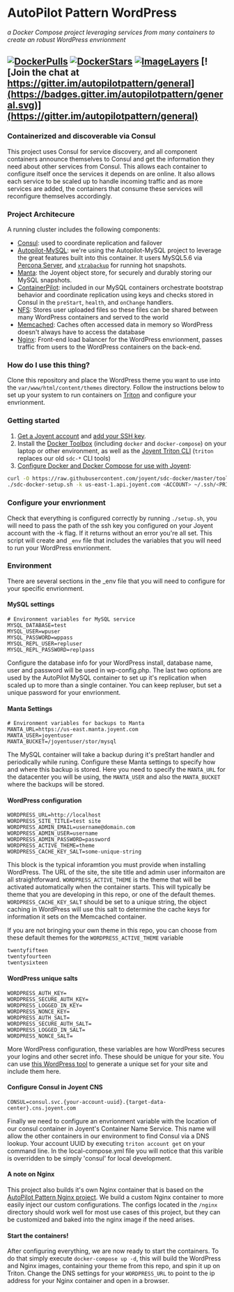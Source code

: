 # AutoPilot Pattern WordPress
*a Docker Compose project leveraging services from many containers to create an robust WordPress envrionment*

[![DockerPulls](https://img.shields.io/docker/pulls/autopilotpattern/wordpress.svg)](https://registry.hub.docker.com/u/autopilotpattern/wordpress/)
[![DockerStars](https://img.shields.io/docker/stars/autopilotpattern/wordpress.svg)](https://registry.hub.docker.com/u/autopilotpattern/wordpress/)
[![ImageLayers](https://badge.imagelayers.io/autopilotpattern/wordpress:latest.svg)](https://imagelayers.io/?images=autopilotpattern/wordpress:latest)
[![Join the chat at https://gitter.im/autopilotpattern/general](https://badges.gitter.im/autopilotpattern/general.svg)](https://gitter.im/autopilotpattern/general)
---
### Containerized and discoverable via Consul
This project uses Consul for service discovery, and all component containers announce themselves to Consul and get the information they need about other services from Consul. This allows each container to configure itself once the services it depends on are online. It also allows each service to be scaled up to handle incoming traffic and as more services are added, the containers that consume these services will reconfigure themselves accordingly.

### Project Architecure
A running cluster includes the following components:

- [Consul](https://www.consul.io/): used to coordinate replication and failover
- [Autopilot-MySQL](https://github.com/autopilotpattern/mysql/): we're using the Autopilot-MySQL project to leverage the great features built into this container. It users MySQL5.6 via [Percona Server](https://www.percona.com/software/mysql-database/percona-server), and [`xtrabackup`](https://www.percona.com/software/mysql-database/percona-xtrabackup) for running hot snapshots.
- [Manta](https://www.joyent.com/object-storage): the Joyent object store, for securely and durably storing our MySQL snapshots.
- [ContainerPilot](https://www.joyent.com/containerpilot): included in our MySQL containers orchestrate bootstrap behavior and coordinate replication using keys and checks stored in Consul in the `preStart`, `health`, and `onChange` handlers.
- [NFS](https://github.com/autpilotpattern/nfsserver/): Stores user uploaded files so these files can be shared between many WordPress containers and served to the world
- [Memcached](https://github.com/autpilotpattern/memcached/): Caches often accessed data in memory so WordPress doesn't always have to access the database
- [Nginx](https://github.com/autopilotpattern/nginx): Front-end load balancer for the WordPress envrionment, passes traffic from users to the WordPress containers on the back-end.

### How do I use this thing?
Clone this repository and place the WordPress theme you want to use into the `var/www/html/content/themes` directory. Follow the instructions below to set up your system to run containers on [Triton](https://www.joyent.com/) and configure your envrionment.

### Getting started

1. [Get a Joyent account](https://my.joyent.com/landing/signup/) and [add your SSH key](https://docs.joyent.com/public-cloud/getting-started).
1. Install the [Docker Toolbox](https://docs.docker.com/installation/mac/) (including `docker` and `docker-compose`) on your laptop or other environment, as well as the [Joyent Triton CLI](https://www.joyent.com/blog/introducing-the-triton-command-line-tool) (`triton` replaces our old `sdc-*` CLI tools)
1. [Configure Docker and Docker Compose for use with Joyent](https://docs.joyent.com/public-cloud/api-access/docker):

```bash
curl -O https://raw.githubusercontent.com/joyent/sdc-docker/master/tools/sdc-docker-setup.sh && chmod +x sdc-docker-setup.sh
./sdc-docker-setup.sh -k us-east-1.api.joyent.com <ACCOUNT> ~/.ssh/<PRIVATE_KEY_FILE>
```
### Configure your envrionment

Check that everything is configured correctly by running `./setup.sh`, you will need to pass the path of the ssh key you configured on your Joyent account with the -k flag. If it returns without an error you're all set. This script will create and `_env` file that includes the variables that you will need to run your WordPress envrionment.

### Environment

There are several sections in the _env file that you will need to configure for your specific envrionment.

#### MySQL settings
```
# Environment variables for MySQL service
MYSQL_DATABASE=test
MYSQL_USER=wpuser
MYSQL_PASSWORD=wppass
MYSQL_REPL_USER=repluser
MYSQL_REPL_PASSWORD=replpass
```
Configure the database info for your WordPress install, database name, user and password will be used in wp-config.php. The last two options are used by the AutoPilot MySQL container to set up it's replication when scaled up to more than a single container. You can keep repluser, but set a unique password for your envrionment.

#### Manta Settings
```
# Environment variables for backups to Manta
MANTA_URL=https://us-east.manta.joyent.com
MANTA_USER=joyentuser
MANTA_BUCKET=/joyentuser/stor/mysql
```
The MySQL container will take a backup during it's preStart handler and periodically while  runing. Configure these Manta settings to specify how and where this backup is stored. Here you need to specify the `MANTA_URL` for the datacenter you will be using, the `MANTA_USER` and also the `MANTA_BUCKET` where the backups will be stored.

#### WordPress configuration
```
WORDPRESS_URL=http://localhost
WORDPRESS_SITE_TITLE=test site
WORDPRESS_ADMIN_EMAIL=username@domain.com
WORDPRESS_ADMIN_USER=username
WORDPRESS_ADMIN_PASSWORD=password
WORDPRESS_ACTIVE_THEME=theme
WORDPRESS_CACHE_KEY_SALT=some-unique-string
```
This block is the typical inforamtion you must provide when installing WordPress. The URL of the site, the site title and admin user informaiton are all straightforward. `WORDPRESS_ACTIVE_THEME` is the theme that will be activated automatically when the container starts. This will typically be theme that you are developing in this repo, or one of the default themes. `WORDPRESS_CACHE_KEY_SALT` should be set to a unique string, the object caching in WordPress will use this salt to determine the cache keys for information it sets on the Memcached container.

If you are not bringing your own theme in this repo, you can choose from these default themes for the `WORDPRESS_ACTIVE_THEME` variable
```
twentyfifteen
twentyfourteen
twentysixteen
```

#### WordPress unique salts
```
WORDPRESS_AUTH_KEY=
WORDPRESS_SECURE_AUTH_KEY=
WORDPRESS_LOGGED_IN_KEY=
WORDPRESS_NONCE_KEY=
WORDPRESS_AUTH_SALT=
WORDPRESS_SECURE_AUTH_SALT=
WORDPRESS_LOGGED_IN_SALT=
WORDPRESS_NONCE_SALT=
```
More WordPress configuration, these variables are how WordPress secures your logins and other secret info. These should be unique for your site. You can use [this WordPress tool](https://api.wordpress.org/secret-key/1.1/salt/) to generate a unique set for your site and include them here.

#### Configure Consul in Joyent CNS
```
CONSUL=consul.svc.{your-account-uuid}.{target-data-center}.cns.joyent.com
```
Finally we need to configure an envrionment variable with the location of our consul container in Joyent's Container Name Service. This name will allow the other containers in our environment to find Consul via a DNS lookup. Your account UUID by executing `triton account get` on your command line. In the local-compose.yml file you will notice that this varible is overridden to be simply 'consul' for local development.

#### A note on Nginx
This project also builds it's own Nginx container that is based on the [AutoPilot Pattern Nginx project](https://github.com/autopilotpattern/nginx). We build a custom Nginx container to more easily inject our custom configurations. The configs located in the `/nginx` directory should work well for most use cases of this project, but they can be customized and baked into the nginx image if the need arises.

#### Start the containers!
After configuring everything, we are now ready to start the containers. To do that simply execute `docker-compose up -d`, this will build the WordPress and Nginx images, containing your theme from this repo, and spin it up on Triton. Change the DNS settings for your `WORDPRESS_URL` to point to the ip address for your Nginx container and open in a browser.
